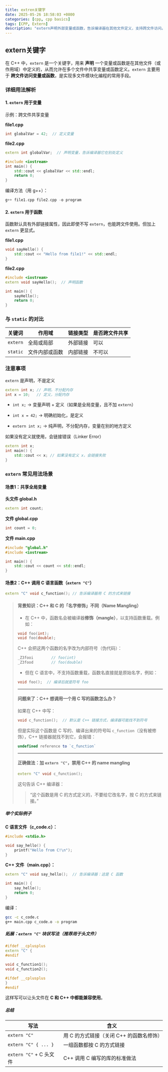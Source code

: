 ```yaml
---
title: extren关键字
date: 2025-05-26 18:58:03 +0800
categories: [cpp, cpp basics]
tags: [CPP, Extern]
description: "extern声明外部变量或函数，告诉编译器在其他文件定义，支持跨文件访问。"
---
```

## extern关键字

在 C++ 中，`extern` 是一个关键字，用来 **声明** 一个变量或函数是在其他文件（或作用域）中定义的，从而允许在多个文件中共享变量或函数定义。`extern` 主要用于 **跨文件访问变量或函数**，是实现多文件模块化编程的常用手段。

### 详细用法解析

#### 1. `extern` 用于变量

示例：跨文件共享变量

**file1.cpp**

```cpp
int globalVar = 42;  // 定义变量
```

**file2.cpp**

```cpp
extern int globalVar;  // 声明变量，告诉编译器它在别处定义

#include <iostream>
int main() {
    std::cout << globalVar << std::endl;
    return 0;
}
```

编译方法（用 g++）：

```cpp
g++ file1.cpp file2.cpp -o program
```

#### 2. `extern` 用于函数

函数默认具有外部链接属性，因此即使不写 `extern`，也能跨文件使用。但加上 `extern` 更显式。

**file1.cpp**

```cpp
void sayHello() {
    std::cout << "Hello from file1!" << std::endl;
}
```

**file2.cpp**

```cpp
#include <iostream>
extern void sayHello();  // 声明函数

int main() {
    sayHello();
    return 0;
}
```

### 与 `static` 的对比

| 关键词   | 作用域         | 链接类型 | 是否跨文件共享 |
| -------- | -------------- | -------- | -------------- |
| `extern` | 全局或局部     | 外部链接 | 可以           |
| `static` | 文件内部或函数 | 内部链接 | 不可以         |

### 注意事项

 `extern` 是声明，不是定义

```cpp
extern int x; // 声明，不分配内存
int x = 10;   // 定义，分配内存
```

- `int x;` → 变量声明 + 定义（如果是全局变量，且不加 `extern`）

- `int x = 42;` → 明确初始化，是定义

- `extern int x;` → 纯声明，不分配内存，变量在别的地方定义

如果没有定义就使用，会链接错误（Linker Error）

```cpp
extern int x;
int main() {
    std::cout << x; // 如果没有定义 x，会链接失败
}
```

###  `extern` 常见用法场景

#### 场景1：共享全局变量

**头文件 global.h**

```cpp
extern int count;
```

**文件 global.cpp**

```cpp
int count = 0;
```

**文件 main.cpp**

```cpp
#include "global.h"
#include <iostream>

int main() {
    std::cout << count << std::endl;
}
```

#### 场景2：C++ 调用 C 语言函数（`extern "C"`）

```cpp
extern "C" void c_function(); // 告诉编译器用 C 的方式来链接
```

> #### 背景知识：C++ 和 C 的「名字修饰」不同（Name Mangling）
>
> - 在 C++ 中，函数名会被编译器**修饰（mangle）**，以支持函数重载。例如：
>
> ```cpp
> void foo(int);
> void foo(double);
> ```
>
> C++ 会把这两个函数的名字改为内部符号（伪代码）：
>
> ```cpp
> _Z3fooi        // foo(int)
> _Z3food        // foo(double)
> ```
>
> - 但在 C 语言中，不支持函数重载，函数名直接就是原始名字，例如：
>
> ```c
> void foo();  // 编译后就是符号 foo
> ```
> 
> ------
> 
> #### 问题来了：C++ 想调用一个用 C 写的函数怎么办？
>
> 如果在 C++ 中写：
>
> ```cpp
>void c_function();  // 默认是 C++ 链接方式，编译器可能找不到符号
> ```
>
> 但是实际这个函数是 C 写的、编译出来的符号叫 `c_function`（没有被修饰），C++ 链接器就找不到它，会报错：
> 
> ```javascript
> undefined reference to `c_function`
> ```
> 
> ------
>
> ####  正确做法：加 `extern "C"`，禁用 C++ 的 name mangling
>
> ```cpp
> extern "C" void c_function();
> ```
> 
> 这句告诉 C++ 编译器：
> 
> > “这个函数是用 C 的方式定义的，不要给它改名字，按 C 的方式来链接。”

##### 举个实际例子

**C 语言文件（c_code.c）：**

```c
#include <stdio.h>

void say_hello() {
    printf("Hello from C!\n");
}
```

**C++ 文件（main.cpp）：**

```cpp
extern "C" void say_hello();  // 告诉编译器：这是 C 函数

int main() {
    say_hello();
    return 0;
}
```

编译：

```bash
gcc -c c_code.c
g++ main.cpp c_code.o -o program
```

##### 拓展：`extern "C"` 块状写法（推荐用于头文件）

```cpp
#ifdef __cplusplus
extern "C" {
#endif

void c_function1();
void c_function2();

#ifdef __cplusplus
}
#endif
```

这样写可以让头文件在 **C 和 C++ 中都能兼容使用**。

##### 总结

| 写法                    | 含义                                     |
| ----------------------- | ---------------------------------------- |
| `extern "C"`            | 用 C 的方式链接（关闭 C++ 的函数名修饰） |
| `extern "C" { ... }`    | 一组函数都按 C 的方式链接                |
| `extern "C"` + C 头文件 | C++ 调用 C 编写的库的标准做法            |

